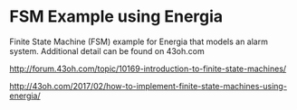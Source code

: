 # FSM Example using Energia
Finite State Machine (FSM) example for Energia that models an alarm system.  Additional detail can be found on 43oh.com

http://forum.43oh.com/topic/10169-introduction-to-finite-state-machines/

http://43oh.com/2017/02/how-to-implement-finite-state-machines-using-energia/
